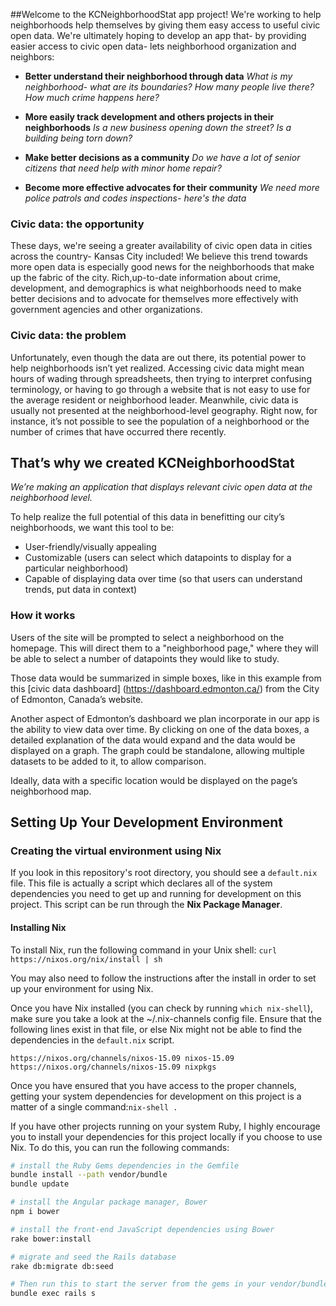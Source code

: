 ##Welcome
to the KCNeighborhoodStat app project! We're working  to help neighborhoods help themselves by giving them easy access to useful civic open data.
We're ultimately hoping to develop an app that- by providing easier access to civic open data- lets neighborhood
organization and neighbors:

*  **Better understand their neighborhood through data**
*What is my neighborhood- what are its boundaries? How many people live there? How much crime happens here?*

*  **More easily track development and others projects in their neighborhoods**
*Is a new business opening  down the street? Is a building being torn down?*

*  **Make better decisions as a community**
*Do we have a lot of senior citizens that need help with minor home repair?*

*  **Become more effective advocates for their community**
*We need more police patrols and codes inspections- here's the data*

### Civic data: the opportunity

These days, we're seeing a greater availability of civic open data in cities
across the country- Kansas City included! We believe this trend towards more open data is especially good news for
the neighborhoods that make up the fabric of the city. Rich,up-to-date information about crime, development, and demographics is what neighborhoods need to make better decisions and to advocate for themselves more effectively with government agencies and other organizations.

### Civic data: the problem

Unfortunately, even though the data are out there,  its potential power to help neighborhoods isn’t yet realized.
Accessing civic data might mean hours of wading through spreadsheets, then trying to interpret confusing terminology, or having to go through a website that is not easy to use for the average resident or neighborhood leader.
Meanwhile, civic data is usually not presented at the neighborhood-level geography. Right now, for instance, it’s not possible to see the population of a neighborhood or the number of crimes that have occurred there recently. 

## That’s why we created KCNeighborhoodStat
*We’re making an application that displays relevant civic open data at the neighborhood level.*

To help realize the full potential of this data in benefitting our city’s neighborhoods, we want this tool to be:

* User-friendly/visually appealing
* Customizable (users can select which datapoints to display for a particular neighborhood)
* Capable of displaying data over time (so that users can understand trends, put data in context)

### How it works
Users of the site will be prompted to select a neighborhood on the homepage. This will direct them to a "neighborhood page," 
where they will be able to select a number of datapoints they would like to study. 

Those data would be summarized in simple boxes, like in this example from this [civic data dashboard] (https://dashboard.edmonton.ca/) from the City of Edmonton, Canada’s website. 

Another aspect of Edmonton’s dashboard we plan incorporate in our app is the ability to view data over time. By clicking on one of the data boxes, a detailed explanation of the data would expand and the data would be displayed on a graph. The graph could be standalone, allowing multiple datasets to be added to it, to allow comparison.

Ideally, data with a specific location would be displayed on the page’s neighborhood map.

## Setting Up Your Development Environment

### Creating the virtual environment using Nix
If you look in this repository's root directory, you should see a `default.nix` file.  This file is actually a script which declares all of the system dependencies you need to get up and running for development on this project.  This script can be run through the **Nix Package Manager**. 

#### Installing Nix

To install Nix, run the following command in your Unix shell:
`curl https://nixos.org/nix/install | sh`

You may also need to follow the instructions after the install in order to set up your environment for using Nix.

Once you have Nix installed (you can check by running `which nix-shell`), make sure you take a look at the ~/.nix-channels config file.  Ensure that the following lines exist in that file, or else Nix might not be able to find the dependencies in the `default.nix` script.

```
https://nixos.org/channels/nixos-15.09 nixos-15.09
https://nixos.org/channels/nixos-15.09 nixpkgs
```

Once you have ensured that you have access to the proper channels, getting your system dependencies for development on this project is a matter of a single command:`nix-shell .`

If you have other projects running on your system Ruby, I highly encourage you to install your dependencies for this project locally if you choose to use Nix.  To do this, you can run the following commands:

```bash
# install the Ruby Gems dependencies in the Gemfile
bundle install --path vendor/bundle
bundle update

# install the Angular package manager, Bower
npm i bower

# install the front-end JavaScript dependencies using Bower
rake bower:install

# migrate and seed the Rails database
rake db:migrate db:seed

# Then run this to start the server from the gems in your vendor/bundle
bundle exec rails s
```

